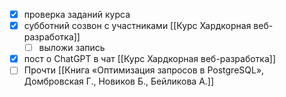 - [x] проверка заданий курса
- [x] субботний созвон с участниками [[Курс Хардкорная веб-разработка]]
	- [ ] выложи запись
- [x] пост о ChatGPT в чат [[Курс Хардкорная веб-разработка]]
- [ ] Прочти [[Книга «Оптимизация запросов в PostgreSQL», Домбровская Г., Новиков Б., Бейликова А.]]